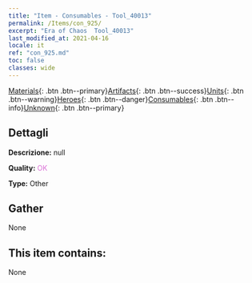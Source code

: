 ```yaml
---
title: "Item - Consumables - Tool_40013"
permalink: /Items/con_925/
excerpt: "Era of Chaos  Tool_40013"
last_modified_at: 2021-04-16
locale: it
ref: "con_925.md"
toc: false
classes: wide
---
```

 [Materials](/it/Items/){: .btn .btn--primary}[Artifacts](/it/Items/Artifacts/){: .btn .btn--success}[Units](/it/Items/Units/){: .btn .btn--warning}[Heroes](/it/Items/Heroes/){: .btn .btn--danger}[Consumables](/it/Items/Consumables/){: .btn .btn--info}[Unknown](/it/Items/Unknown/){: .btn .btn--primary}

## Dettagli
 **Descrizione:** null

 **Quality:** <span style="color: #DA70D6">OK</span>

 **Type:** Other

## Gather

  None

## This item contains:

  None

